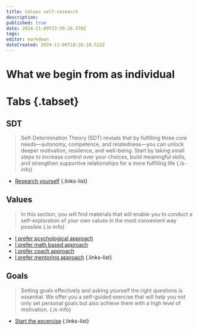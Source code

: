 ```yaml
---
title: Values self-research
description: 
published: true
date: 2024-11-09T23:59:16.570Z
tags: 
editor: markdown
dateCreated: 2024-11-09T18:26:10.512Z
---
```


# What we begin from as individual
# Tabs {.tabset}
## SDT
> Self-Determination Theory (SDT) reveals that by fulfilling three core needs—autonomy, competence, and relatedness—you can unlock deeper motivation, resilience, and well-being. Start by taking small steps to increase control over your choices, build meaningful skills, and strengthen supportive relationships for a more fulfilling life
{.is-info}

- [Research yourself](/en/leadership/plsq)
{.links-list}

## Values
> In this section, you will find materials that will enable you to conduct a self-exploration of your own values in the most convenient way possible
{.is-info}

- [I prefer pcychological approach](/en/values/psycho)
- [I prefer math based approach](/en/values/math)
- [I prefer coach approach](/en/values/coach)
- [I prefer mentoring approach](/en/values/supervisor)
{.links-list}

## Goals
> Setting goals effectively and asking yourself the right questions is essential. We offer you a self-guided exercise that will help you not only set personal goals but also achieve them with a high level of motivation.
{.is-info}

- [Start the excercise](/en/goals/set_the_goal)
{.links-list}
